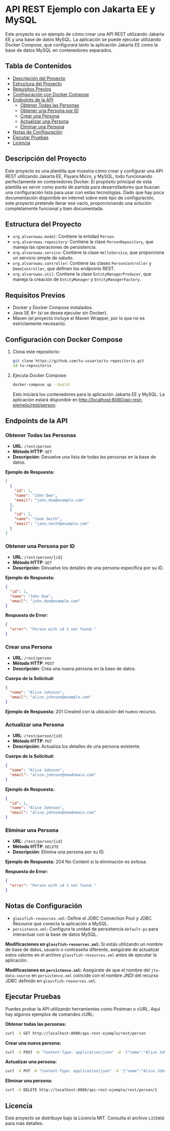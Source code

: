 
# API REST Ejemplo con Jakarta EE y MySQL

Este proyecto es un ejemplo de cómo crear una API REST utilizando Jakarta EE y una base de datos MySQL. La aplicación se puede ejecutar utilizando Docker Compose, que configurará tanto la aplicación Jakarta EE como la base de datos MySQL en contenedores separados.

## Tabla de Contenidos

- [Descripción del Proyecto](#descripción-del-proyecto)
- [Estructura del Proyecto](#estructura-del-proyecto)
- [Requisitos Previos](#requisitos-previos)
- [Configuración con Docker Compose](#configuración-con-docker-compose)
- [Endpoints de la API](#endpoints-de-la-api)
  - [Obtener Todas las Personas](#obtener-todas-las-personas)
  - [Obtener una Persona por ID](#obtener-una-persona-por-id)
  - [Crear una Persona](#crear-una-persona)
  - [Actualizar una Persona](#actualizar-una-persona)
  - [Eliminar una Persona](#eliminar-una-persona)
- [Notas de Configuración](#notas-de-configuración)
- [Ejecutar Pruebas](#ejecutar-pruebas)
- [Licencia](#licencia)

## Descripción del Proyecto

Este proyecto es una plantilla que muestra cómo crear y configurar una API REST utilizando Jakarta EE, Payara Micro, y MySQL, todo funcionando perfectamente en contenedores Docker. El propósito principal de esta plantilla es servir como punto de partida para desarrolladores que buscan una configuración lista para usar con estas tecnologías. Dado que hay poca documentación disponible en internet sobre este tipo de configuración, este proyecto pretende llenar ese vacío, proporcionando una solución completamente funcional y bien documentada.

## Estructura del Proyecto

- `org.alvarowau.model`: Contiene la entidad `Person`.
- `org.alvarowau.repository`: Contiene la clase `PersonRepository`, que maneja las operaciones de persistencia.
- `org.alvarowau.service`: Contiene la clase `HelloService`, que proporciona un servicio simple de saludo.
- `org.alvarowau.controller`: Contiene las clases `PersonController` y `DemoController`, que definen los endpoints REST.
- `org.alvarowau.util`: Contiene la clase `EntityManagerProducer`, que maneja la creación de `EntityManager` y `EntityManagerFactory`.

## Requisitos Previos

- Docker y Docker Compose instalados.
- Java SE 8+ (si se desea ejecutar sin Docker).
- Maven (el proyecto incluye el Maven Wrapper, por lo que no es estrictamente necesario).

## Configuración con Docker Compose

1. Clona este repositorio:

   ```bash
   git clone https://github.com/tu-usuario/tu-repositorio.git
   cd tu-repositorio
   ```

2. Ejecuta Docker Compose:

   ```bash
   docker-compose up --build
   ```

   Esto iniciará los contenedores para la aplicación Jakarta EE y MySQL. La aplicación estará disponible en [http://localhost:8080/api-rest-ejemplo/rest/person](http://localhost:8080/api-rest-ejemplo/rest/person).

## Endpoints de la API

### Obtener Todas las Personas

- **URL**: `/rest/person`
- **Método HTTP**: `GET`
- **Descripción**: Devuelve una lista de todas las personas en la base de datos.

**Ejemplo de Respuesta:**
```json
[
  {
    "id": 1,
    "name": "John Doe",
    "email": "john.doe@example.com"
  },
  {
    "id": 2,
    "name": "Jane Smith",
    "email": "jane.smith@example.com"
  }
]
```

### Obtener una Persona por ID

- **URL**: `/rest/person/{id}`
- **Método HTTP**: `GET`
- **Descripción**: Devuelve los detalles de una persona específica por su ID.

**Ejemplo de Respuesta:**
```json
{
  "id": 1,
  "name": "John Doe",
  "email": "john.doe@example.com"
}
```

**Respuesta de Error:**
```json
{
  "error": "Person with id 1 not found."
}
```

### Crear una Persona

- **URL**: `/rest/person`
- **Método HTTP**: `POST`
- **Descripción**: Crea una nueva persona en la base de datos.

**Cuerpo de la Solicitud:**
```json
{
  "name": "Alice Johnson",
  "email": "alice.johnson@example.com"
}
```

**Ejemplo de Respuesta:** 201 Created con la ubicación del nuevo recurso.

### Actualizar una Persona

- **URL**: `/rest/person/{id}`
- **Método HTTP**: `PUT`
- **Descripción**: Actualiza los detalles de una persona existente.

**Cuerpo de la Solicitud:**
```json
{
  "name": "Alice Johnson",
  "email": "alice.johnson@newdomain.com"
}
```

**Ejemplo de Respuesta:**
```json
{
  "id": 1,
  "name": "Alice Johnson",
  "email": "alice.johnson@newdomain.com"
}
```

### Eliminar una Persona

- **URL**: `/rest/person/{id}`
- **Método HTTP**: `DELETE`
- **Descripción**: Elimina una persona por su ID.

**Ejemplo de Respuesta:** 204 No Content si la eliminación es exitosa.

**Respuesta de Error:**
```json
{
  "error": "Person with id 1 not found."
}
```

## Notas de Configuración

- `glassfish-resources.xml`: Define el JDBC Connection Pool y JDBC Resource que conecta la aplicación a MySQL.
- `persistence.xml`: Configura la unidad de persistencia `default-pu` para interactuar con la base de datos MySQL.

**Modificaciones en `glassfish-resources.xml`:**
Si estás utilizando un nombre de base de datos, usuario o contraseña diferente, asegúrate de actualizar estos valores en el archivo `glassfish-resources.xml` antes de ejecutar la aplicación.

**Modificaciones en `persistence.xml`:**
Asegúrate de que el nombre del `jta-data-source` en `persistence.xml` coincide con el nombre JNDI del recurso JDBC definido en `glassfish-resources.xml`.

## Ejecutar Pruebas

Puedes probar la API utilizando herramientas como Postman o cURL. Aquí hay algunos ejemplos de comandos cURL:

**Obtener todas las personas:**
```bash
curl -X GET http://localhost:8080/api-rest-ejemplo/rest/person
```

**Crear una nueva persona:**
```bash
curl -X POST -H "Content-Type: application/json" -d '{"name":"Alice Johnson","email":"alice.johnson@example.com"}' http://localhost:8080/api-rest-ejemplo/rest/person
```

**Actualizar una persona:**
```bash
curl -X PUT -H "Content-Type: application/json" -d '{"name":"Alice Johnson","email":"alice.johnson@newdomain.com"}' http://localhost:8080/api-rest-ejemplo/rest/person/1
```

**Eliminar una persona:**
```bash
curl -X DELETE http://localhost:8080/api-rest-ejemplo/rest/person/1
```

## Licencia

Este proyecto se distribuye bajo la Licencia MIT. Consulta el archivo `LICENSE` para más detalles.
